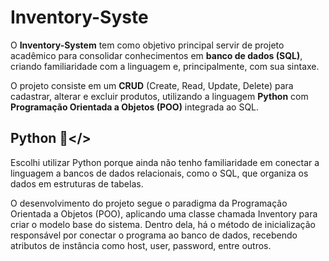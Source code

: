 
# Inventory-Syste

O __Inventory-System__ tem como objetivo principal servir de projeto acadêmico para consolidar conhecimentos em __banco de dados (SQL)__, criando familiaridade com a linguagem e, principalmente, com sua sintaxe.

O projeto consiste em um __CRUD__ (Create, Read, Update, Delete) para cadastrar, alterar e excluir produtos, utilizando a linguagem __Python__ com __Programação Orientada a Objetos (POO)__ integrada ao SQL.

## Python 🐍</>

Escolhi utilizar Python porque ainda não tenho familiaridade em conectar a linguagem a bancos de dados relacionais, como o SQL, que organiza os dados em estruturas de tabelas.

O desenvolvimento do projeto segue o paradigma da Programação Orientada a Objetos (POO), aplicando uma classe chamada Inventory para criar o modelo base do sistema.
Dentro dela, há o método de inicialização responsável por conectar o programa ao banco de dados, recebendo atributos de instância como host, user, password, entre outros.
